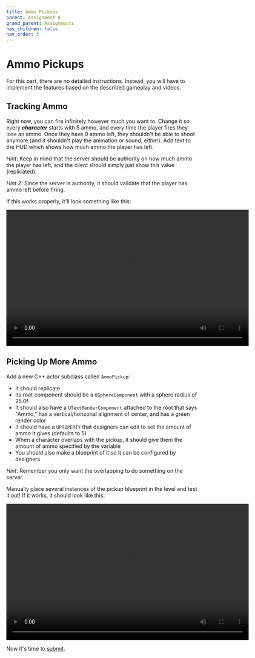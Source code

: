 ```yaml
---
title: Ammo Pickups
parent: Assignment 8
grand_parent: Assignments
has_children: false
nav_order: 3
---
```


# Ammo Pickups

For this part, there are no detailed instructions. Instead, you will have to implement the features based on the described gameplay and videos.

## Tracking Ammo

Right now, you can fire infinitely however much you want to. Change it so every ***character*** starts with 5 ammo, and every time the player fires they lose an ammo. Once they have 0 ammo left, they shouldn't be able to shoot anymore (and it shouldn't play the animation or sound, either). Add text to the HUD which shows how much ammo the player has left.

*Hint*: Keep in mind that the server should be authority on how much ammo the player has left, and the client should simply just show this value (replicated).

*Hint 2*: Since the server is authority, it should validate that the player has ammo left before firing.

If this works properly, it'll look something like this:

<video style="display:block; margin: 0 auto;" width="640" height="360" controls>
  <source src="assets/08-03-1.mp4" type="video/mp4">
</video>

## Picking Up More Ammo

Add a new C++ actor subclass called `AmmoPickup`:

- It should replicate
- Its root component should be a `USphereComponent` with a sphere radius of 25.0f
- It should also have a `UTextRenderComponent` attached to the root that says "Ammo," has a vertical/horizonal alignment of center, and has a green render color
- It should have a `UPROPERTY` that designers can edit to set the amount of ammo it gives (defaults to 5)
- When a character overlaps with the pickup, it should give them the amount of ammo specified by the variable
- You should also make a blueprint of it so it can be configured by designers

*Hint*: Remember you only want the overlapping to do something on the server.

Manually place several instances of the pickup blueprint in the level and test it out! If it works, it should look like this:

<video style="display:block; margin: 0 auto;" width="640" height="360" controls>
  <source src="assets/08-03-2.mp4" type="video/mp4">
</video>

Now it's time to [submit](08-04.html).
